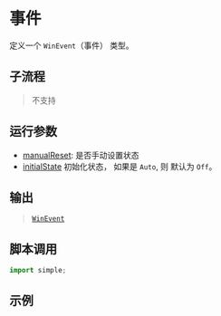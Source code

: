 # 事件 
定义一个 `WinEvent`（事件） 类型。

## 子流程
> 不支持


## 运行参数


* [manualReset](../../types/Boolean.md): 是否手动设置状态
* [initialState](../../enums/PowerState.md) 初始化状态， 如果是 `Auto`, 则 默认为 `Off`。

## 输出

> [`WinEvent`](../../types/WinEvent.md)   


## 脚本调用

```python
import simple;

```

## 示例
